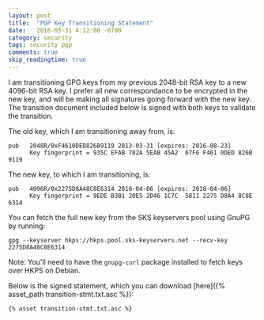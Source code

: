 ```yaml
---
layout: post
title:  "PGP Key Transitioning Statement"
date:   2016-05-31 4:12:00 -0700
category: security
tags: security pgp
comments: true
skip_readingtime: true
---
```


I am transitioning GPG keys from my previous 2048-bit RSA key to a new
4096-bit RSA key.  I prefer all new correspondance to be encrypted in the new
key, and will be making all signatures going forward with the new key. The transition document included below is signed with both keys to validate the
transition.

The old key, which I am transitioning away from, is:

```
pub   2048R/0xF4610DED826B9119 2013-03-31 [expires: 2016-08-23]
      Key fingerprint = 935C EFAB 782A 5EAB 45A2  67F6 F461 0DED 826B 9119
```

The new key, to which I am transitioning, is:

```
pub   4096R/0x2275D8A48C8E6314 2016-04-06 [expires: 2018-04-06]
      Key fingerprint = 9EDE B3B1 20E5 2D46 1C7C  5811 2275 D8A4 8C8E 6314
```

You can fetch the full new key from the SKS keyservers pool using GnuPG by running:

```
gpg --keyserver hkps://hkps.pool.sks-keyservers.net --recv-key 2275D8A48C8E6314 
```

Note: You'll need to have the `gnupg-curl` package installed to fetch keys over HKPS on Debian.

Below is the signed statement, which you can download [here]({% asset_path transition-stmt.txt.asc %}):

```
{% asset transition-stmt.txt.asc %}
```
